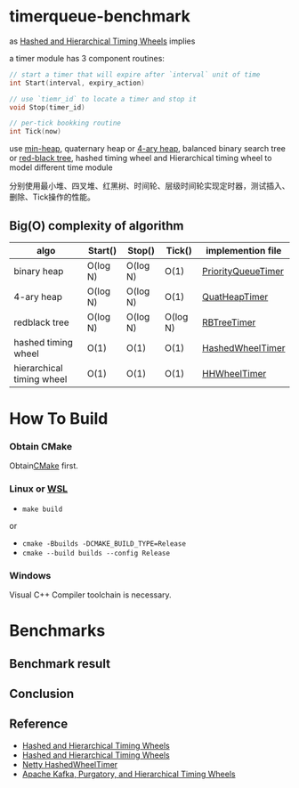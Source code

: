 # timerqueue-benchmark

as [Hashed and Hierarchical Timing Wheels](http://www.cs.columbia.edu/~nahum/w6998/papers/sosp87-timing-wheels.pdf) implies

a timer module has 3 component routines:

``` C++
// start a timer that will expire after `interval` unit of time
int Start(interval, expiry_action)

// use `tiemr_id` to locate a timer and stop it
void Stop(timer_id)

// per-tick bookking routine
int Tick(now)
```

use [min-heap](https://en.wikipedia.org/wiki/Heap_(data_structure)), quaternary heap or [4-ary heap](https://en.wikipedia.org/wiki/D-ary_heap), balanced binary search tree or [red-black tree](https://en.wikipedia.org/wiki/Red-black_tree), hashed timing wheel 
and Hierarchical timing wheel to model different time module 

分别使用最小堆、四叉堆、红黑树、时间轮、层级时间轮实现定时器，测试插入、删除、Tick操作的性能。

## Big(O) complexity of algorithm


algo                    | Start()    | Stop() | Tick()   | implemention file
--------------------------|-----------|---------|----------|--------------------------
binary heap               | O(log N) | O(log N) | O(1)     | [PriorityQueueTimer](src/PriorityQueueTimer.h)
4-ary heap                | O(log N) | O(log N) | O(1)     | [QuatHeapTimer](src/QuatHeapTimer.h)
redblack tree             | O(log N) | O(log N) | O(log N) | [RBTreeTimer](src/RBTreeTimer.h)
hashed timing wheel       | O(1)     | O(1)     | O(1)     | [HashedWheelTimer](src/HashedWheelTimer.h)
hierarchical timing wheel | O(1)     | O(1)     | O(1)     | [HHWheelTimer](src/HHWheelTimer.h)


# How To Build

### Obtain CMake

Obtain[CMake](https://cmake.org/download/) first.


### Linux or [WSL](https://docs.microsoft.com/en-us/windows/wsl/install)

* `make build`

or 

* `cmake -Bbuilds -DCMAKE_BUILD_TYPE=Release`
* `cmake --build builds --config Release`

### Windows

Visual C++ Compiler toolchain is necessary.



# Benchmarks

## Benchmark result


## Conclusion




## Reference

* [Hashed and Hierarchical Timing Wheels](https://paulcavallaro.com/blog/hashed-and-hierarchical-timing-wheels/)
* [Hashed and Hierarchical Timing Wheels](http://www.cs.columbia.edu/~nahum/w6998/papers/sosp87-timing-wheels.pdf)
* [Netty HashedWheelTimer](https://github.com/netty/netty/blob/4.1/common/src/main/java/io/netty/util/HashedWheelTimer.java)
* [Apache Kafka, Purgatory, and Hierarchical Timing Wheels](https://www.confluent.io/blog/apache-kafka-purgatory-hierarchical-timing-wheels/s)


